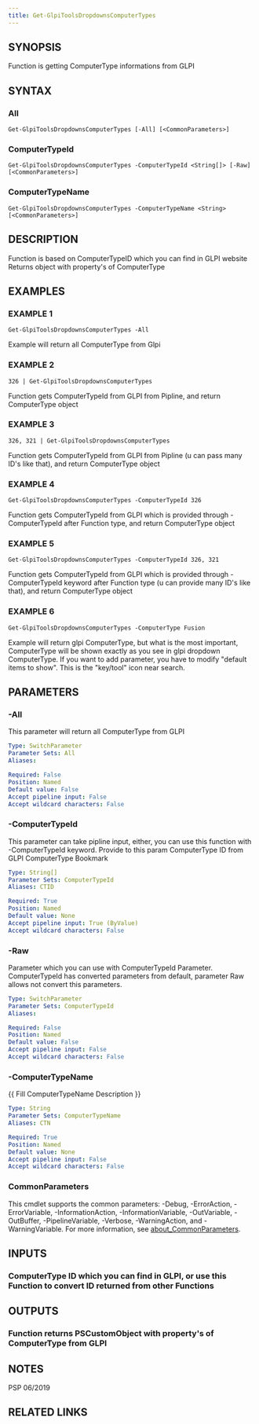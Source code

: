 ```yaml
---
title: Get-GlpiToolsDropdownsComputerTypes
---
```


## SYNOPSIS
Function is getting ComputerType informations from GLPI

## SYNTAX

### All
```
Get-GlpiToolsDropdownsComputerTypes [-All] [<CommonParameters>]
```

### ComputerTypeId
```
Get-GlpiToolsDropdownsComputerTypes -ComputerTypeId <String[]> [-Raw] [<CommonParameters>]
```

### ComputerTypeName
```
Get-GlpiToolsDropdownsComputerTypes -ComputerTypeName <String> [<CommonParameters>]
```

## DESCRIPTION
Function is based on ComputerTypeID which you can find in GLPI website
Returns object with property's of ComputerType

## EXAMPLES

### EXAMPLE 1
```
Get-GlpiToolsDropdownsComputerTypes -All
```

Example will return all ComputerType from Glpi

### EXAMPLE 2
```
326 | Get-GlpiToolsDropdownsComputerTypes
```

Function gets ComputerTypeId from GLPI from Pipline, and return ComputerType object

### EXAMPLE 3
```
326, 321 | Get-GlpiToolsDropdownsComputerTypes
```

Function gets ComputerTypeId from GLPI from Pipline (u can pass many ID's like that), and return ComputerType object

### EXAMPLE 4
```
Get-GlpiToolsDropdownsComputerTypes -ComputerTypeId 326
```

Function gets ComputerTypeId from GLPI which is provided through -ComputerTypeId after Function type, and return ComputerType object

### EXAMPLE 5
```
Get-GlpiToolsDropdownsComputerTypes -ComputerTypeId 326, 321
```

Function gets ComputerTypeId from GLPI which is provided through -ComputerTypeId keyword after Function type (u can provide many ID's like that), and return ComputerType object

### EXAMPLE 6
```
Get-GlpiToolsDropdownsComputerTypes -ComputerType Fusion
```

Example will return glpi ComputerType, but what is the most important, ComputerType will be shown exactly as you see in glpi dropdown ComputerType.
If you want to add parameter, you have to modify "default items to show".
This is the "key/tool" icon near search.

## PARAMETERS

### -All
This parameter will return all ComputerType from GLPI

```yaml
Type: SwitchParameter
Parameter Sets: All
Aliases:

Required: False
Position: Named
Default value: False
Accept pipeline input: False
Accept wildcard characters: False
```

### -ComputerTypeId
This parameter can take pipline input, either, you can use this function with -ComputerTypeId keyword.
Provide to this param ComputerType ID from GLPI ComputerType Bookmark

```yaml
Type: String[]
Parameter Sets: ComputerTypeId
Aliases: CTID

Required: True
Position: Named
Default value: None
Accept pipeline input: True (ByValue)
Accept wildcard characters: False
```

### -Raw
Parameter which you can use with ComputerTypeId Parameter.
ComputerTypeId has converted parameters from default, parameter Raw allows not convert this parameters.

```yaml
Type: SwitchParameter
Parameter Sets: ComputerTypeId
Aliases:

Required: False
Position: Named
Default value: False
Accept pipeline input: False
Accept wildcard characters: False
```

### -ComputerTypeName
{{ Fill ComputerTypeName Description }}

```yaml
Type: String
Parameter Sets: ComputerTypeName
Aliases: CTN

Required: True
Position: Named
Default value: None
Accept pipeline input: False
Accept wildcard characters: False
```

### CommonParameters
This cmdlet supports the common parameters: -Debug, -ErrorAction, -ErrorVariable, -InformationAction, -InformationVariable, -OutVariable, -OutBuffer, -PipelineVariable, -Verbose, -WarningAction, and -WarningVariable. For more information, see [about_CommonParameters](http://go.microsoft.com/fwlink/?LinkID=113216).

## INPUTS

### ComputerType ID which you can find in GLPI, or use this Function to convert ID returned from other Functions
## OUTPUTS

### Function returns PSCustomObject with property's of ComputerType from GLPI
## NOTES
PSP 06/2019

## RELATED LINKS

